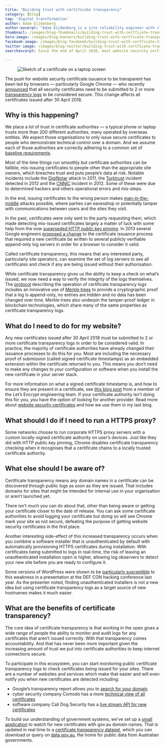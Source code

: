```yaml
---
title: "Building trust with certificate transparency"
category: [blog]
tag: 'digital transformation'
author: Adam Eijdenberg
author-excerpt: "Adam Eijdenberg is a site reliability engineer with cloud.gov.au at the DTA."
thumbnail: /images/blog-thumbnails/building-trust-with-certficate-transparency_thumb.png
hero-image: /images/blog-banners/building-trust-with-certficate-transparency_hero.png
facebook-image: /images/blog-facebook/building-trust-with-certficate-transparency_facebook.png
twitter-image: /images/blog-twitter/building-trust-with-certficate-transparency_twitter.png
searchexcerpt: Since the end of April 2018, most website security certificates are now being published to public logs. Why is this happening and what does it mean for your site?

---
```

<figure>
  <img src="{{ site.url }}{{ site.baseurl }}{{ page.hero-image }}" alt="Sketch of a certificate on a laptop screen"/><br />
</figure>

The push for website security certificate issuance to be transparent has been led by browsers — particularly Google Chrome — who recently [announced](https://groups.google.com/a/chromium.org/forum/#!topic/ct-policy/wHILiYf31DE) that all security certificates need to be submitted to 2 or more [transparency logs](https://www.certificate-transparency.org/known-logs) to be considered secure. This change affects all certificates issued after 30 April 2018.


## Why is this happening?

We place a lot of trust in certificate authorities — a typical phone or laptop trusts more than 200 different authorities, many operated by overseas entities. We expect those organisations to only issue secure certificates to people who demonstrate technical control over a domain. And we assume each of those authorities are correctly adhering to a common set of [baseline requirements](https://cabforum.org/about-the-baseline-requirements/).

Most of the time things run smoothly but certificate authorities can be fallible, mis-issuing certificates to people other than the appropriate site owners, which breaches trust and puts people’s data at risk. Notable incidents include the [DigiNotar](https://threatpost.com/final-report-diginotar-hack-shows-total-compromise-ca-servers-103112/77170/) attack in 2011, the [Turktrust](https://nakedsecurity.sophos.com/2013/01/08/the-turktrust-ssl-certificate-fiasco-what-happened-and-what-happens-next/) incident detected in 2012 and the [CNNIC](https://nakedsecurity.sophos.com/2015/04/14/tls-certificate-blunder-revisited-whither-china-internet-network-information-center/) incident in 2012. Some of these were due to determined hackers and others operational errors and mis-steps.

In the end, issuing certificates to the wrong person makes [man-in-the-middle](https://www.globalsign.com/en/blog/what-is-a-man-in-the-middle-attack/) attacks possible, where parties can eavesdrop or potentially tamper with communications between users and the sites they visit.

In the past, certificates were only sent to the party requesting them, which made detecting mis-issued certificates largely a matter of luck with some help from the now [superseded HTTP public key pinning](https://www.theregister.co.uk/2017/10/30/google_hpkp/). In 2013 several Google engineers [proposed a change](https://tools.ietf.org/html/rfc6962) to the certificate issuance process that required a new certificate be written to several publicly verifiable append-only log servers in order for a browser to consider it valid.

Called certificate transparency, this means that any interested party, particularly site operators, can examine the set of log servers to see all certificates and check if any are being issued without their authorisation.

While certificate transparency gives us the ability to keep a check on what’s issued, we now need a way to verify the integrity of the logs themselves. The [protocol](https://tools.ietf.org/html/rfc6962) describing the operation of certificate transparency logs includes an innovative use of [Merkle trees](https://en.wikipedia.org/wiki/Merkle_tree) to provide a cryptographic proof that a log is append-only, no entries are hidden and no data has been changed over time. Merkle trees also underpin the tamper-proof ledger in blockchain technologies, which share many of the same properties as certificate transparency logs.


## What do I need to do for my website?

Any new certificates issued after 30 April 2018 must be submitted to 2 or more certificate transparency logs in order to be considered valid. In practice, the majority of certificate authorities have already changed their issuance processes to do this for you. Most are including the necessary proof of submission (called signed certificate timestamps) as an embedded extension within the certificate returned to you. This means you don’t need to make any changes to your configuration or software when you install the new certificate in your server stack.

For more information on what a signed certificate timestamp is, and how to ensure they are present in a certificate, see [this blog post](https://letsencrypt.org/2018/04/04/sct-encoding.html) from a member of the Let’s Encrypt engineering team. If your certificate authority isn’t doing this for you, you have the option of looking for another provider. Read more about [website security certificates](https://beta.dta.gov.au/blogs/buckle-browser-changes-ahead) and how we use them in my last blog.

## What should I do if I need to run a HTTPS proxy?

Some networks choose to run corporate HTTPS proxy servers with a custom locally-signed certificate authority on user’s devices. Just like they did with HTTP public key pinning, Chrome disables certificate transparency checking when it recognises that a certificate chains to a locally trusted certificate authority.

## What else should I be aware of?

Certificate transparency means any domain names in a certificate can be discovered through public logs as soon as they are issued. That includes domains for sites that might be intended for internal use in your organisation or aren’t launched yet.

There isn’t much you can do about that, other than being aware or getting your certificate closer to the date of release. You can ask some certificate authorities to avoid logging your certificate but doing so will see Chrome mark your site as not secure, defeating the purpose of getting website security certificates in the first place.

Another interesting side-effect of this increased transparency occurs when you combine a software installer that is unauthenticated by default with automatically provisioning HTTPS certificates during installation. With certificates being submitted to logs in real-time, the risk of leaving an unauthenticated installation open is higher, allowing log observers to detect your new site before you are ready to configure it.

Some versions of WordPress were shown to be [particularly susceptible](https://media.defcon.org/DEF%20CON%2025/DEF%20CON%2025%20presentations/DEFCON-25-Hanno-Boeck-Abusing-Certificate-Transparency-Logs.pdf) to this weakness in a presentation at the DEF CON hacking conference last year. As the presenter noted, finding unauthenticated installers is not a new idea but using certificate transparency logs as a target source of new hostnames makes it much easier.

## What are the benefits of certificate transparency?

The core idea of certificate transparency is that working in the open gives a wide range of people the ability to monitor and audit logs for any certificates that aren’t issued correctly. With that transparency comes accountability. And that has never been more important given the increasing amount of trust we put into certificate authorities to keep internet connections secure.

To participate in this ecosystem, you can start monitoring public certificate transparency logs to check certificates being issued for your sites. There are a number of websites and services which make that easier and will even notify you when new certificates are detected including:

- Google’s transparency report allows you to [search for your domain](https://transparencyreport.google.com/https/certificates)
- cyber security company Comodo has a more [technical view of all certificates](https://crt.sh/)
- software company Cali Dog Security has a [live stream API for new certificates](https://certstream.calidog.io/)

To build our understanding of government systems, we’ve set up a [small application](https://github.com/govau/certwatch) to watch for new certificates with gov.au domain names. That is updated in real time to a [certificate transparency dataset](https://data.gov.au/dataset/certificate-transparency), which you can download or query on [data.gov.au](https://data.gov.au/), the home for public data from Australian governments.
